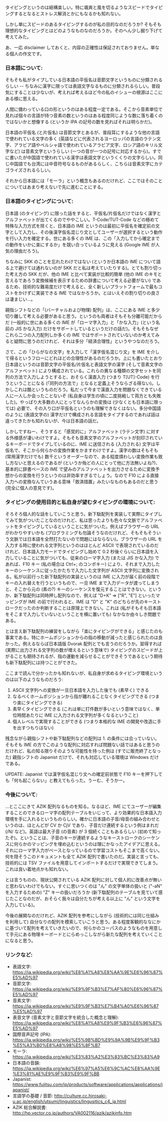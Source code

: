 
タイピングというのは結構楽しい。特に颯爽と風を切るようなスピードでタイピングするとなるとストレス解消とかにもなるかも知れない。

しかし単にスピードのあるタイピングするのが私の目的なのだろうか? そもそも理想的なタイピングとはどのようなものなのだろうか。そのへん少し掘り下げて考えてみた。

あ、一応 disclaimer しておくと、内容の正確性は保証されておりません。単なる個人の作文です。

### 日本語について:
そもそも私がタイプしている日本語の平仮名は音節文字というものに分類されるらしい -- ちなみに漢字に限っては表語文字なるものに分類されるらしい。普段気にすることは少ないが、考えれば考えるほど今の私のイシューの根源はここにある様に思える。

人間に備わっている口の形というのはある程度一定である。そこから音素単位で見れば個々の言語が持つ音素の数というのはある程度同じような数に落ち着くのではないかと想像する (というか IPA の記号の数を見ればそれは明らかだ)。

日本語の平仮名 (と片仮名) は音節文字とあるが、普段耳にするような他の言語で使われている文字の多く (英語などに代表されるヨーロッパの言語のラテン文字、アラビア語やペルシャ語で使われているアラビア文字、ロシア語のキリル文字など) は音素文字というらしい (一つの音が一つの記号に対応するから)。すでに書いたが中国語で使われている漢字は表語文字というくくりの文字らしい。同じ中国語でも台湾には中音符号なるものがあるらしく、こちらは音素文字にカテゴライズされるらしい。

それから日本語には「モーラ」という概念もあるのだけれど、ここではそのことについてはあまり考えないで先に進むことにする。

### 日本語のタイピングについて:

日本語 (のタイピング) に限った話をすると、平仮名/片仮名だけではなく漢字とアルファベットが出てくるのでややこしい。T-Code/TUT-Code などの極めて特殊な入力方式を除くと、日本語の IME というのは最初に平仮名を確定前の文字として入力し、その後漢字仮名混じり文としてユーザーが選択するという動作を行い入力を確定する。世にある多くの IME は、この「入力してから確定までの動作をいかに楽にするか」を競い合っているように見える (Google IME が人気の理由だろう)。

ちなみに SKK のことを忘れたわけではない (というか日本語の IME について語る上で避けては通れないのが SKK だと私は考えていたりする)。とても割り切った考え方の SKK だが、他の IME と比べて実装が比較的簡単 (他の IME のキモと言えるであろう変換候補を表示するための辞書について考える必要がない) であるため、技術的な難易度だけで考えると、全く新しいプラットフォームで最もコストをかけずに実装できる IME ではなかろうか。とはいえその割り切りの良さは凄まじい…。

親指シフトなどの「(バーチャルおよび物理) 配列」は、ここにある IME と多少切り離して考える必要があると思う。というのも両者はそもそも分離可能だからだ (一般的に世にある多くの IME が「ローマ字入力」と「かな入力」(という名前の JIS かな入力) だけをサポートしているというだけの話だ)。そもそもなぜこれら二つの入力配列しか多くの IME ではサポートされていないのか考えてみると疑問に思うのだけれど、それは多分「経済合理性」というやつなのだろう。

さて、この「ひらがなの文字」を入力して「漢字仮名混じり文」を IME を介して得るというフローにどれほどの合理性があるのだろうか。上にも書いたとおり日本語というのは音節文字の平仮名/片仮名と表語文字の漢字 (そして音素文字のアルファベット) により構成されている。これらの異なる種類の文字セットを同列の方法で入力しようとすると、おそらく漢直入力 (つまり T[UT]-Code) を行うということになる (「同列の方法で」となると定義上そうならざる得ない)。しかしこれは酷というものだろう。私だって今まで漢直入力を問題なくできている人に一人しか会ったことないぞ (私自身は学生の頃に二度挑戦して両方とも失敗した)。やっぱり大多数の人にとってなんらかの変換は (少なくとも日本語に限っては) 必要で、その入り口が平仮名というのも理解できなくはない。多分中国語のように (表語文字の) 漢字だけで構成される言語をタイプするのであれば話は違ってきたかも知れないが、今は日本語の話だ。

しかしですねー、そうすると「感覚的に」アルファベット (ラテン文字) に対する外様感が凄いわけですよ。そもそも音素文字のアルファベットが刻印されているキーボードでタイプしているのに、IME に送信される (入力される) 文字は平仮名で、そこから何らかの変換作業をかますわけですよ。漢字の数はそもそも (常用漢字だけでも) 数千というオーダーなので、ある程度煩わしい変換作業も致し方ないと思えるのであるが (というか殆どの人にとって他に方法無いよね?)、基本的に辞書ベースの IME で望みのアルファベットを出力させるために変換予想からの変換を行うというのは非効率すぎるでしょう。なので F10 による直接入力への変換なんていうある意味「救済措置」みたいなものもあるのだと思う (完全に個人の意見です)。

### タイピングの使用目的と私自身が望むタイピングの環境について:

そろそろ個人的な話をしていこうと思う。新下駄配列を実装して実際にタイプしてみて気がついたことなのだけれど、私は思ったよりも色々な文脈でアルファベットをタイピングしているということに気がついた。例えばブラウザーの URL がわかりやすいかも (プログラミングも勿論そうなのだけれど、そもそもそういう文脈では日本語を全然打たないので問題にはならない)。ブラウザーの URL を入力する時に使われる文字列というのはほとんど ASCII で表現されているのだけれど、日本語入力モードでタイピングし始めて 0.2 秒後ぐらいに日本語を入力していることに気がついても、従来のローマ字入力 (または JIS かな入力) であれば、F10 キー (私の場合は Ctrl+; のコンボキー) により、それまで入力したキーのシーケンスに従ったかたちで入力した文字列が ASCII 文字列に変換される。私が以前行った新下駄配列の実装というのは IME に入力が届く前の段階でキーの入れ替えを行うというもので、一旦 IME まで入力データが渡ってしまうと、そこから元の (素の?) キーのシーケンスを復元することはできない。というか、新下駄配列は同時押し配列なので、例えば "D+K" => ["R", "E"] といったマッピングが IME の前で行われると、IME は "D" と "K" のどちらが先のキーストロークだったのか判断することは原理上できない。これは (私がそもそも日本語をそこまで入力していないということを横に置いても) なかなか由々しき問題である。

とは言え新下駄配列の練習をしながら「楽にタイピングができる」と感じたのも事実である。特にホームポジションからの指の移動が減ったと感じられたのは良かった。例えるならば日本語版 Dvorak 配列とでも言うのだろうか。習得すれば (実際に出力される文字列の数が増えるという意味で) タイピングのスピードが上がることも期待されるが、指の運動を減らせることができそうであるという期待も新下駄配列には持つことができた。

ここまで読んで分かったかも知れないが、私自身が求めるタイピング環境というのは以下のようなものだろう:

1. ASCII 文字列への変換が一旦日本語を入力した後でも (素早く) できる
2. なるべくホームポジションから指が離れることなくタイピングできる (つまり楽にタイピングできる)
3. 素早くタイピングできる (これは単に打件数が多いという意味ではなく、単位時間あたりに IME に入力される文字列が多くなるということ)
4. 個人レベルで実現することができる (つまり本格的な IME の開発や改造に手を出すつもりはない)

残念ながら親指シフトや新下駄配列などの配列は 1. の条件には合っていない。そもそも IME の方でこのような配列に対応すれば問題ない話ではあると思うのだけれど、私の知る限りそのような可能性を持った例は (すでに販売終了となった) 親指シフトの Japanist だけで、それも対応している環境は Windows だけである。

UPDATE: Japanist では漢字仮名混じり文への確定前状態で F10 キーを押下しても「何も起こらない」と教えてもらった。うーむ、そうかー。

### 今後について:

…とここにきて AZIK 配列なるものを知る。なるほど、IME にてユーザーが編集することのできるローマ字の配列テーブルをいじって、より効果的な日本語入力環境を手に入れるというものらしい。確かに日本語の子音/母音の組み合わせというのは、ほとんどが CV か CjV であり、子音だけ連続するという例はまれだ (/N/ など)。英語は最大子音 (の音素) が 3 個続くこともあるらしい (初めて知ったぞ)。ということは、子音のキーが連続するようなキーストロークのシーケンスに何らかのマッピングを埋め込むというのは理にかなったアイデアに思える。それにローマ字入力がベースとなっているので学習コストもそこまで高くない。何を隠そうこのドキュメントも全て AZIK 配列で書いたのだ。実装と言っても、技術的には TSV ファイルを用意してインポートするだけで実現できてしまう。これは良い着地点かも知れない。

とは言うものの、現状公開されている AZIK 配列に対して個人的に改善点が無いと思わないわけでもない。すぐに思いつくのは "ん" の文字単体の扱いと ("-aN" を入力するための) "Z" キーの扱いだろうか (新下駄配列のテーブルを見ていて感じたことなのだが、おそらく我々は自分たちが考える以上に "ん" という文字を入力している)。

今後の展開なのだけれど、AZIK 配列を参考にしながら (技術的には同じ仕組みを利用して) 自分なりの配列を模索していこうと思う。ある程度客観的ななにかに基づいて配列を考えていきたいので、何らかのコーパスのようなものを用意して手元にある物理キーボードとにらめっこしながら新たな配列を考えていくことになると思う。

### リンクなど:

* 表語文字: https://ja.wikipedia.org/wiki/%E8%A1%A8%E8%AA%9E%E6%96%87%E5%AD%97
* 音節文字: https://ja.wikipedia.org/wiki/%E9%9F%B3%E7%AF%80%E6%96%87%E5%AD%97
* 音素文字: https://ja.wikipedia.org/wiki/%E9%9F%B3%E7%B4%A0%E6%96%87%E5%AD%97
* 表音文字 (音素文字と音節文字を統合した概念と理解): https://ja.wikipedia.org/wiki/%E8%A1%A8%E9%9F%B3%E6%96%87%E5%AD%97
* 国際音声記号 (IPA): https://ja.wikipedia.org/wiki/%E5%9B%BD%E9%9A%9B%E9%9F%B3%E5%A3%B0%E8%A8%98%E5%8F%B7
* モーラ: https://ja.wikipedia.org/wiki/%E3%83%A2%E3%83%BC%E3%83%A9
* 日本語の音韻: https://ja.wikipedia.org/wiki/%E6%97%A5%E6%9C%AC%E8%AA%9E%E3%81%AE%E9%9F%B3%E9%9F%BB
* Japanist: https://www.fujitsu.com/jp/products/software/applications/applications/japanist/
* 言語学の基礎 / 音節: http://culture.cc.hirosaki-u.ac.jp/english/utsumi/linguistics/lingusitics_c4_ja.html
* AZIK 総合解説書: http://hp.vector.co.jp/authors/VA002116/azik/azikinfo.htm



